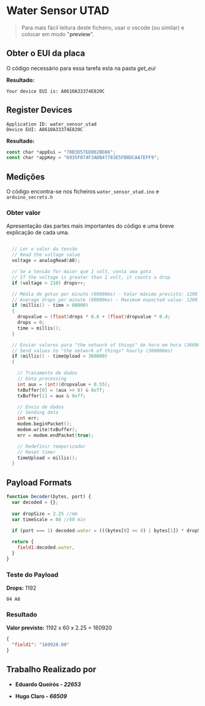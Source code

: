 # Water Sensor UTAD

> Para mais fácil leitura deste ficheiro, usar o vscode (ou similar) e colocar em modo "__preview__".

## Obter o EUI da placa

O código necessário para essa tarefa esta na pasta _get_eui_

__Resultado:__

```plan
Your device EUI is: A8610A33374E820C
```

## Register Devices

```plan
Application ID: water_sensor_utad
Device EUI: A8610A33374E820C
```

__Resultado:__

```js
const char *appEui = "70B3D57ED002BD86";
const char *appKey = "6935F074F3ADB47783E5FB0DCAA7EFF9";
```

## Medições

O código encontra-se nos ficheiros `water_sensor_utad.ino` e `arduino_secrets.h`

### Obter valor

Apresentação das partes mais importantes do código e uma breve explicação de cada uma.

```c

  // Ler o valor da tensão
  // Read the voltage value
  voltage = analogRead(A0);

  // Se a tensão for maior que 1 volt, conta uma gota
  // If the voltage is greater than 1 volt, it counts a drop
  if (voltage > 210) drops++;

  // Média de gotas por minuto (60000ms) - Valor máximo previsto: 1200 gotas
  // Average drops per minute (60000ms) - Maximum expected value: 1200 drops
  if (millis() - time > 60000)
  {
    dropvalue = (float)drops * 0.6 + (float)dropvalue * 0.4;
    drops = 0;
    time = millis();
  }

  // Enviar valores para "the network of things" de hora em hora (360000ms)
  // Send values to "the network of things" hourly (360000ms)
  if (millis() - timeUpload > 360000)
  {

    // Tratamento de dados
    // Data processing
    int aux = (int)(dropvalue + 0.55);
    txBuffer[0] = (aux >> 8) & 0xff;
    txBuffer[1] = aux & 0xff;

    // Envio de dados
    // Sending data
    int err;
    modem.beginPacket();
    modem.write(txBuffer);
    err = modem.endPacket(true);

    // Redefinir temporizador
    // Reset timer
    timeUpload = millis();
  }
```

## Payload Formats

```js
function Decoder(bytes, port) {
  var decoded = {};
  
  var dropSize = 2.25 //mm
  var timeScale = 60 //60 min
  
  if (port === 1) decoded.water = (((bytes[0] << 8) | bytes[1]) * dropSize * timeScale).toFixed(2); 

  return {
    field1:decoded.water,
  }
}
```

### Teste do Payload

__Drops:__ 1192

```plan
04 A8
```

### Resultado

__Valor previsto:__ 1192 x 60 x 2.25 = 160920

```json
{
  "field1": "160920.00"
}
```

## Trabalho Realizado por

- __Eduardo Queirós - _22653___

- __Hugo Claro - _66509___
